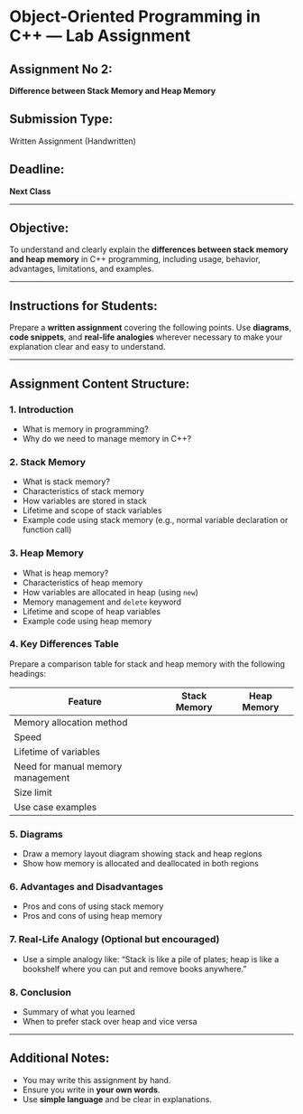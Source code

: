 # Object-Oriented Programming in C++ — Lab Assignment

## Assignment No 2:

**Difference between Stack Memory and Heap Memory**

## Submission Type:

Written Assignment (Handwritten)

## Deadline:

**Next Class**

---

## Objective:

To understand and clearly explain the **differences between stack memory and heap memory** in C++ programming, including usage, behavior, advantages, limitations, and examples.

---

## Instructions for Students:

Prepare a **written assignment** covering the following points. Use **diagrams**, **code snippets**, and **real-life analogies** wherever necessary to make your explanation clear and easy to understand.

---

## Assignment Content Structure:

### 1. Introduction

* What is memory in programming?
* Why do we need to manage memory in C++?

### 2. Stack Memory

* What is stack memory?
* Characteristics of stack memory
* How variables are stored in stack
* Lifetime and scope of stack variables
* Example code using stack memory (e.g., normal variable declaration or function call)

### 3. Heap Memory

* What is heap memory?
* Characteristics of heap memory
* How variables are allocated in heap (using `new`)
* Memory management and `delete` keyword
* Lifetime and scope of heap variables
* Example code using heap memory

### 4. Key Differences Table

Prepare a comparison table for stack and heap memory with the following headings:

| Feature                           | Stack Memory | Heap Memory |
| --------------------------------- | ------------ | ----------- |
| Memory allocation method          |              |             |
| Speed                             |              |             |
| Lifetime of variables             |              |             |
| Need for manual memory management |              |             |
| Size limit                        |              |             |
| Use case examples                 |              |             |

### 5. Diagrams

* Draw a memory layout diagram showing stack and heap regions
* Show how memory is allocated and deallocated in both regions

### 6. Advantages and Disadvantages

* Pros and cons of using stack memory
* Pros and cons of using heap memory

### 7. Real-Life Analogy (Optional but encouraged)

* Use a simple analogy like: “Stack is like a pile of plates; heap is like a bookshelf where you can put and remove books anywhere.”

### 8. Conclusion

* Summary of what you learned
* When to prefer stack over heap and vice versa

---

## Additional Notes:

* You may write this assignment by hand.
* Ensure you write in **your own words**.
* Use **simple language** and be clear in explanations.
